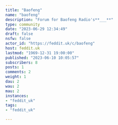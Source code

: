 ```yaml
---
title: "Baofeng" 
name: "baofeng"
description: "Forum for Baofeng Radio's**___**"
type: community
date: "2023-06-29 12:34:49"
draft: false
nsfw: false
actor_id: "https://feddit.uk/c/baofeng"
host: feddit.uk
lastmod: "1969-12-31 19:00:00"
published: "2023-06-10 10:05:57"
subscribers: 8
posts: 1
comments: 2
weight: 1
dau: 2
wau: 2
mau: 2
instances:
- "feddit_uk"
tags: 
- "feddit_uk"

---
```

